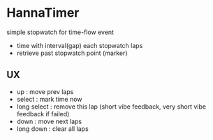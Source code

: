 # HannaTimer

simple stopwatch for time-flow event

- time with interval(gap) each stopwatch laps
- retrieve past stopwatch point (marker)

## UX

- up : move prev laps
- select : mark time now
- long select : remove this lap (short vibe feedback, very short vibe feedback if failed)
- down : move next laps
- long down : clear all laps
